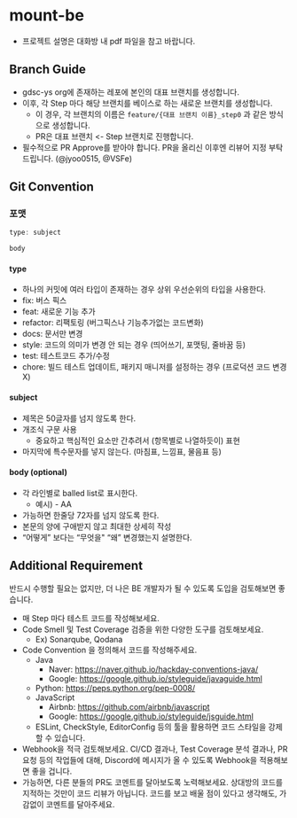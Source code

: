 # mount-be

- 프로젝트 설명은 대화방 내 pdf 파일을 참고 바랍니다.

## Branch Guide

- gdsc-ys org에 존재하는 레포에 본인의 대표 브랜치를 생성합니다.
- 이후, 각 Step 마다 해당 브랜치를 베이스로 하는 새로운 브랜치를 생성합니다.
  - 이 경우, 각 브랜치의 이름은 `feature/{대표 브랜치 이름}_step0` 과 같은 방식으로 생성합니다.
  - PR은 대표 브랜치 <- Step 브랜치로 진행합니다.
- 필수적으로 PR Approve를 받아야 합니다. PR을 올리신 이후엔 리뷰어 지정 부탁드립니다. (@jyoo0515, @VSFe) 

## Git Convention

### 포맷

```jsx
type: subject

body
```

#### type

- 하나의 커밋에 여러 타입이 존재하는 경우 상위 우선순위의 타입을 사용한다.
- fix: 버스 픽스
- feat: 새로운 기능 추가
- refactor: 리팩토링 (버그픽스나 기능추가없는 코드변화)
- docs: 문서만 변경
- style: 코드의 의미가 변경 안 되는 경우 (띄어쓰기, 포맷팅, 줄바꿈 등)
- test: 테스트코드 추가/수정
- chore: 빌드 테스트 업데이트, 패키지 매니저를 설정하는 경우 (프로덕션 코드 변경 X)

#### subject

- 제목은 50글자를 넘지 않도록 한다.
- 개조식 구문 사용
  - 중요하고 핵심적인 요소만 간추려서 (항목별로 나열하듯이) 표현
- 마지막에 특수문자를 넣지 않는다. (마침표, 느낌표, 물음표 등)

#### body (optional)

- 각 라인별로 balled list로 표시한다.
  - 예시) - AA
- 가능하면 한줄당 72자를 넘지 않도록 한다.
- 본문의 양에 구애받지 않고 최대한 상세히 작성
- “어떻게” 보다는 “무엇을" “왜” 변경했는지 설명한다.

## Additional Requirement

반드시 수행할 필요는 없지만, 더 나은 BE 개발자가 될 수 있도록 도입을 검토해보면 좋습니다.

- 매 Step 마다 테스트 코드를 작성해보세요.
- Code Smell 및 Test Coverage 검증을 위한 다양한 도구를 검토해보세요.
  - Ex) Sonarqube, Qodana
- Code Convention 을 정의해서 코드를 작성해주세요.
  - Java
    - Naver: https://naver.github.io/hackday-conventions-java/
    - Google: https://google.github.io/styleguide/javaguide.html
  - Python: https://peps.python.org/pep-0008/
  - JavaScript
    - Airbnb: https://github.com/airbnb/javascript
    - Google: https://google.github.io/styleguide/jsguide.html
  - ESLint, CheckStyle, EditorConfig 등의 툴을 활용하면 코드 스타일을 강제할 수 있습니다.
- Webhook을 적극 검토해보세요. CI/CD 결과나, Test Coverage 분석 결과나, PR 요청 등의 작업들에 대해, Discord에 메시지가 올 수 있도록 Webhook을 적용해보면 좋을 겁니다.
- 가능하면, 다른 분들의 PR도 코멘트를 달아보도록 노력해보세요. 상대방의 코드를 지적하는 것만이 코드 리뷰가 아닙니다. 코드를 보고 배울 점이 있다고 생각해도, 가감없이 코멘트를 달아주세요.


